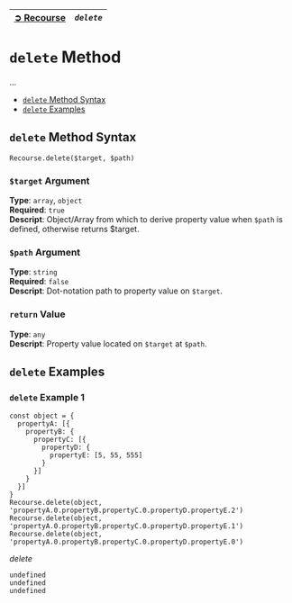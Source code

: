 | [➲ Recourse](../../README.md) | *`delete`* |
| :-- | :-- |

# `delete` Method
...  
 - [`delete` Method Syntax](#delete-method-syntax)
 - [`delete` Examples](#delete-examples)

## `delete` Method Syntax
```
Recourse.delete($target, $path)
```
### `$target` Argument
**Type**: `array`, `object`  
**Required**: `true`  
**Descript**: Object/Array from which to derive property value when `$path` is defined, otherwise returns $target.  

### `$path` Argument
**Type**: `string`  
**Required**: `false`  
**Descript**: Dot-notation path to property value on `$target`.  

### `return` Value
**Type**: `any`  
**Descript**: Property value located on `$target` at `$path`.    

## `delete` Examples
### `delete` Example 1
```
const object = {
  propertyA: [{
    propertyB: {
      propertyC: [{
        propertyD: {
          propertyE: [5, 55, 555]
        }
      }]
    }
  }]
}
Recourse.delete(object, 'propertyA.0.propertyB.propertyC.0.propertyD.propertyE.2')
Recourse.delete(object, 'propertyA.0.propertyB.propertyC.0.propertyD.propertyE.1')
Recourse.delete(object, 'propertyA.0.propertyB.propertyC.0.propertyD.propertyE.0')
```
*delete*  
```
undefined
undefined
undefined
```